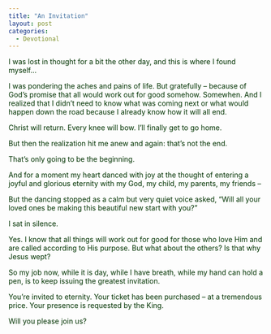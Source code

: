 ```yaml
---
title: "An Invitation"
layout: post
categories:
  - Devotional
---
```

<p><span style="color: #003300;">I was lost in thought for a bit the other day, and this is where I found myself...</span></p>
<p><span style="color: #003300;">I was pondering the aches and pains of life. But gratefully &ndash; because of God&rsquo;s promise that all would work out for good somehow. Somewhen. And I realized that I didn&rsquo;t need to know what was coming next or what would happen down the road because I already know how it will all end.</span></p>
<p><span style="color: #003300;">Christ will return. Every knee will bow. I&rsquo;ll finally get to go home.</span></p>
<p><span style="color: #003300;">But then the realization hit me anew and again: that&rsquo;s not the end.</span></p>
<p><span style="color: #003300;">That&rsquo;s only going to be the beginning.</span></p>
<p><span style="color: #003300;">And for a moment my heart danced with joy at the thought of entering a joyful and glorious eternity with my God, my child, my parents, my friends &ndash;</span></p>
<p><span style="color: #003300;">But the dancing stopped as a calm but very quiet voice asked, &ldquo;Will all your loved ones be making this beautiful new start with you?&rdquo;</span></p>
<p><span style="color: #003300;">I sat in silence.</span></p>
<p><span style="color: #003300;">Yes. I know that all things will work out for good for those who love Him and are called according to His purpose. But what about the others? Is that why Jesus wept?</span></p>
<p><span style="color: #003300;">So my job now, while it is day, while I have breath, while my hand can hold a pen, is to keep issuing the greatest invitation.</span></p>
<p><span style="color: #003300;">You&rsquo;re invited to eternity. Your ticket has been purchased &ndash; at a tremendous price. Your presence is requested by the King.</span></p>
<p><span style="color: #003300;">Will you please join us?</span></p>
<p><span style="color: #003300;">&nbsp;</span></p>
